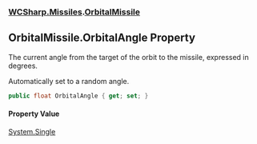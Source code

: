 ### [WCSharp.Missiles](WCSharp.Missiles.md 'WCSharp.Missiles').[OrbitalMissile](WCSharp.Missiles.OrbitalMissile.md 'WCSharp.Missiles.OrbitalMissile')

## OrbitalMissile.OrbitalAngle Property

The current angle from the target of the orbit to the missile, expressed in degrees.  
  
Automatically set to a random angle.

```csharp
public float OrbitalAngle { get; set; }
```

#### Property Value
[System.Single](https://docs.microsoft.com/en-us/dotnet/api/System.Single 'System.Single')